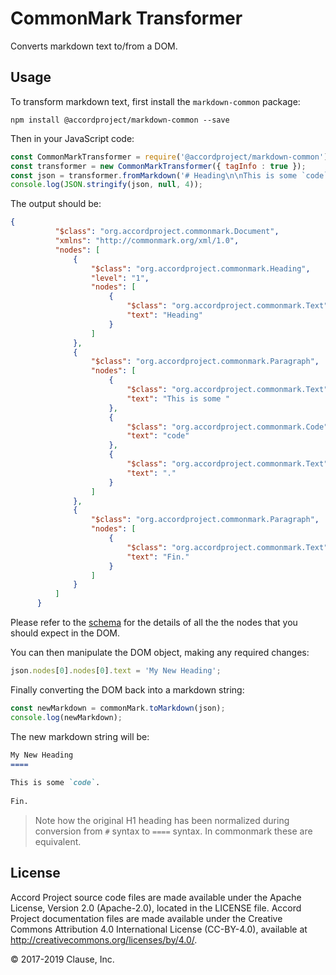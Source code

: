 # CommonMark Transformer

Converts markdown text to/from a DOM.

## Usage

To transform markdown text, first install the `markdown-common` package:

```
npm install @accordproject/markdown-common --save
```

Then in your JavaScript code:

``` javascript
const CommonMarkTransformer = require('@accordproject/markdown-common').CommonMarkTransformer;
const transformer = new CommonMarkTransformer({ tagInfo : true });
const json = transformer.fromMarkdown('# Heading\n\nThis is some `code`.\n\nFin.', 'json');
console.log(JSON.stringify(json, null, 4));
```

The output should be:

``` json
{
          "$class": "org.accordproject.commonmark.Document",
          "xmlns": "http://commonmark.org/xml/1.0",
          "nodes": [
              {
                  "$class": "org.accordproject.commonmark.Heading",
                  "level": "1",
                  "nodes": [
                      {
                          "$class": "org.accordproject.commonmark.Text",
                          "text": "Heading"
                      }
                  ]
              },
              {
                  "$class": "org.accordproject.commonmark.Paragraph",
                  "nodes": [
                      {
                          "$class": "org.accordproject.commonmark.Text",
                          "text": "This is some "
                      },
                      {
                          "$class": "org.accordproject.commonmark.Code",
                          "text": "code"
                      },
                      {
                          "$class": "org.accordproject.commonmark.Text",
                          "text": "."
                      }
                  ]
              },
              {
                  "$class": "org.accordproject.commonmark.Paragraph",
                  "nodes": [
                      {
                          "$class": "org.accordproject.commonmark.Text",
                          "text": "Fin."
                      }
                  ]
              }
          ]
      }
```

Please refer to the [schema](https://models.accordproject.org/commonmark/markdown.html) for the details of all the the nodes that you should expect in the DOM.

You can then manipulate the DOM object, making any required changes:

``` javascript
json.nodes[0].nodes[0].text = 'My New Heading';
```

Finally converting the DOM back into a markdown string:

``` javascript
const newMarkdown = commonMark.toMarkdown(json);
console.log(newMarkdown);
```

The new markdown string will be:

``` markdown
My New Heading
====
      
This is some `code`.
      
Fin.
```

> Note how the original H1 heading has been normalized during conversion from `#` syntax to `====` syntax. In commonmark these are equivalent.

## License <a name="license"></a>
Accord Project source code files are made available under the Apache License, Version 2.0 (Apache-2.0), located in the LICENSE file. Accord Project documentation files are made available under the Creative Commons Attribution 4.0 International License (CC-BY-4.0), available at http://creativecommons.org/licenses/by/4.0/.

© 2017-2019 Clause, Inc.
